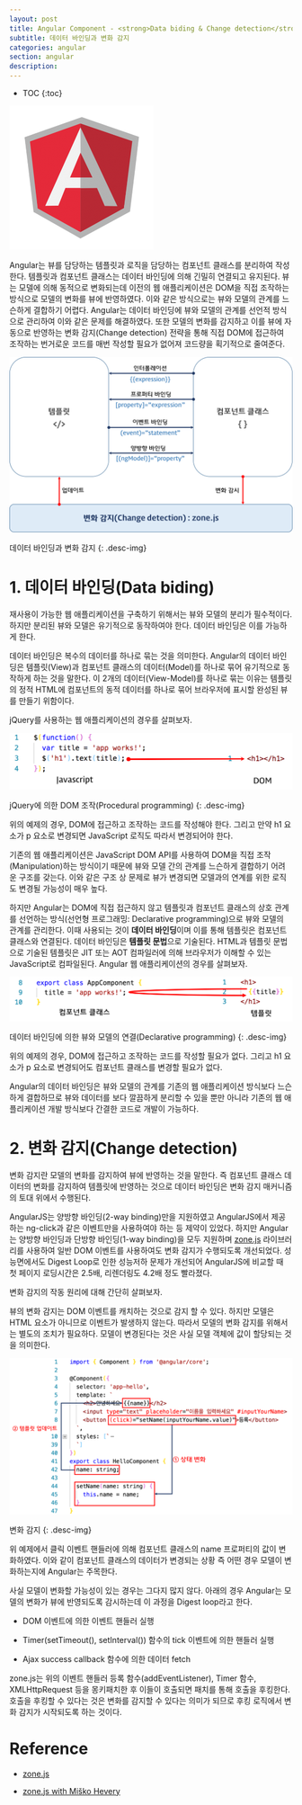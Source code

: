 ```yaml
---
layout: post
title: Angular Component - <strong>Data biding & Change detection</strong>
subtitle: 데이터 바인딩과 변화 감지
categories: angular
section: angular
description: 
---
```


* TOC
{:toc}

![angular Logo](/img/angular-logo.png)

Angular는 뷰를 담당하는 템플릿과 로직을 담당하는 컴포넌트 클래스를 분리하여 작성한다. 템플릿과 컴포넌트 클래스는 데이터 바인딩에 의해 긴밀히 연결되고 유지된다. 뷰는 모델에 의해 동적으로 변화되는데 이전의 웹 애플리케이션은 DOM을 직접 조작하는 방식으로 모델의 변화를 뷰에 반영하였다. 이와 같은 방식으로는 뷰와 모델의 관계를 느슨하게 결합하기 어렵다. Angular는 데이터 바인딩에 뷰와 모델의 관계를 선언적 방식으로 관리하여 이와 같은 문제를 해결하였다. 또한 모델의 변화를 감지하고 이를 뷰에 자동으로 반영하는 변화 감지(Change detection) 전략을 통해 직접 DOM에 접근하여 조작하는 번거로운 코드를 매번 작성할 필요가 없어져 코드량을 획기적으로 줄여준다.

![databinding & change detection](./img/databinding-changedetection.png)

데이터 바인딩과 변화 감지
{: .desc-img}

# 1. 데이터 바인딩(Data biding)

재사용이 가능한 웹 애플리케이션을 구축하기 위해서는 뷰와 모델의 분리가 필수적이다. 하지만 분리된 뷰와 모델은 유기적으로 동작하여야 한다. 데이터 바인딩은 이를 가능하게 한다.

데이터 바인딩은 복수의 데이터를 하나로 묶는 것을 의미한다. Angular의 데이터 바인딩은 템플릿(View)과 컴포넌트 클래스의 데이터(Model)를 하나로 묶어 유기적으로 동작하게 하는 것을 말한다. 이 2개의 데이터(View-Model)를 하나로 묶는 이유는 템플릿의 정적 HTML에 컴포넌트의 동적 데이터를 하나로 묶어 브라우저에 표시할 완성된 뷰를 만들기 위함이다.

jQuery를 사용하는 웹 애플리케이션의 경우를 살펴보자.

![procedural-programming](./img/procedural-programming.png)

jQuery에 의한 DOM 조작(Procedural programming)
{: .desc-img}

위의 예제의 경우, DOM에 접근하고 조작하는 코드를 작성해야 한다. 그리고 만약 h1 요소가 p 요소로 변경되면 JavaScript 로직도 따라서 변경되어야 한다.

기존의 웹 애플리케이션은 JavaScript DOM API를 사용하여 DOM을 직접 조작(Manipulation)하는 방식이기 때문에 뷰와 모델 간의 관계를 느슨하게 결합하기 어려운 구조를 갖는다. 이와 같은 구조 상 문제로 뷰가 변경되면 모델과의 연계를 위한 로직도 변경될 가능성이 매우 높다.

하지만 Angular는 DOM에 직접 접근하지 않고 템플릿과 컴포넌트 클래스의 상호 관계를 선언하는 방식(선언형 프로그래밍: Declarative programming)으로 뷰와 모델의 관계를 관리한다. 이때 사용되는 것이 <strong>데이터 바인딩</strong>이며 이를 통해 템플릿은 컴포넌트 클래스와 연결된다. 데이터 바인딩은 <strong>템플릿 문법</strong>으로 기술된다. HTML과 템플릿 문법으로 기술된 템플릿은 JIT 또는 AOT 컴파일러에 의해 브라우저가 이해할 수 있는 JavaScript로 컴파일된다. Angular 웹 애플리케이션의 경우를 살펴보자.

![declarative-programming](./img/declarative-programming.png)

데이터 바인딩에 의한 뷰와 모델의 연결(Declarative programming)
{: .desc-img}

위의 예제의 경우, DOM에 접근하고 조작하는 코드를 작성할 필요가 없다. 그리고 h1 요소가 p 요소로 변경되어도 컴포넌트 클래스를 변경할 필요가 없다.

Angular의 데이터 바인딩은 뷰와 모델의 관계를 기존의 웹 애플리케이션 방식보다 느슨하게 결합하므로 뷰와 데이터를 보다 깔끔하게 분리할 수 있을 뿐만 아니라 기존의 웹 애플리케이션 개발 방식보다 간결한 코드로 개발이 가능하다.

# 2. 변화 감지(Change detection)

변화 감지란 모델의 변화를 감지하여 뷰에 반영하는 것을 말한다. 즉 컴포넌트 클래스 데이터의 변화를 감지하여 템플릿에 반영하는 것으로 데이터 바인딩은 변화 감지 매커니즘의 토대 위에서 수행된다. 

AngularJS는 양방향 바인딩(2-way binding)만을 지원하였고 AngularJS에서 제공하는 ng-click과 같은 이벤트만을 사용하여야 하는 등 제약이 있었다. 하지만 Angular는 양방향 바인딩과 단방향 바인딩(1-way binding)을 모두 지원하며 [zone.js](https://github.com/angular/zone.js/) 라이브러리를 사용하여 일반 DOM 이벤트를 사용하여도 변화 감지가 수행되도록 개선되었다. 성능면에서도 Digest Loop로 인한 성능저하 문제가 개선되어 AngularJS에 비교할 때 첫 페이지 로딩시간은 2.5배, 리렌더링도 4.2배 정도 빨라졌다.

변화 감지의 작동 원리에 대해 간단히 살펴보자.

뷰의 변화 감지는 DOM 이벤트를 캐치하는 것으로 감지 할 수 있다. 하지만 모델은 HTML 요소가 아니므로 이벤트가 발생하지 않는다. 따라서 모델의 변화 감지를 위해서는 별도의 조치가 필요하다. 모델이 변경된다는 것은 사실 모델 객체에 값이 할당되는 것을 의미한다.

![change detection](./img/change-detection.png)

변화 감지
{: .desc-img}

위 예제에서 클릭 이벤트 핸들러에 의해 컴포넌트 클래스의 name 프로퍼티의 값이 변화하였다. 이와 같이 컴포넌트 클래스의 데이터가 변경되는 상황 즉 어떤 경우 모델이 변화하는지에 Angular는 주목한다.

사실 모델이 변화할 가능성이 있는 경우는 그다지 많지 않다. 아래의 경우 Angular는 모델의 변화가 뷰에 반영되도록 감시하는데 이 과정을 Digest loop라고 한다.

- DOM 이벤트에 의한 이벤트 핸들러 실행

- Timer(setTimeout(), setInterval()) 함수의 tick 이벤트에 의한 핸들러 실행

- Ajax success callback 함수에 의한 데이터 fetch

zone.js는 위의 이벤트 핸들러 등록 함수(addEventListener), Timer 함수, XMLHttpRequest 등을 몽키패치한 후 이들이 호출되면 패치를 통해 호출을 후킹한다. 호출을 후킹할 수 있다는 것은 변화를 감지할 수 있다는 의미가 되므로 후킹 로직에서 변화 감지가 시작되도록 하는 것이다.

# Reference

* [zone.js](https://github.com/angular/zone.js/)

* [zone.js with Miško Hevery](https://www.youtube.com/watch?v=V9Bbp6Hh2YE)
